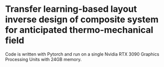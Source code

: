 # Transfer learning-based layout inverse design of composite system for anticipated thermo-mechanical field
Code is written with Pytorch and run on a single Nvidia RTX 3090 Graphics Processing Units with 24GB memory.
